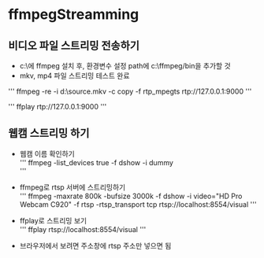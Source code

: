 # ffmpegStreamming

## 비디오 파일 스트리밍 전송하기  
- c:\에 ffmpeg 설치 후, 환경변수 설정 path에 c:\ffmpeg/bin을 추가할 것
- mkv, mp4 파일 스트리밍 테스트 완료  

'''
ffmpeg -re -i d:\source.mkv -c copy -f rtp_mpegts rtp://127.0.0.1:9000
'''
 
'''
ffplay rtp://127.0.0.1:9000
'''


## 웹캠 스트리밍 하기  
- 웹캠 이름 확인하기  
'''
ffmpeg -list_devices true -f dshow -i dummy  
'''

- ffmpeg로 rtsp 서버에 스트리밍하기  
'''
ffmpeg -maxrate 800k -bufsize 3000k -f dshow -i video="HD Pro Webcam C920" -f rtsp -rtsp_transport tcp rtsp://localhost:8554/visual
'''

- ffplay로 스트리밍 보기  
'''
ffplay rtsp://localhost:8554/visual
'''

- 브라우저에서 보려면 주소창에 rtsp 주소만 넣으면 됨  
